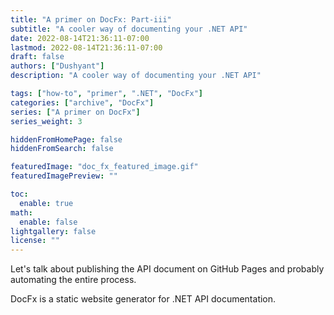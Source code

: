 ```yaml
---
title: "A primer on DocFx: Part-iii"
subtitle: "A cooler way of documenting your .NET API"
date: 2022-08-14T21:36:11-07:00
lastmod: 2022-08-14T21:36:11-07:00
draft: false
authors: ["Dushyant"]
description: "A cooler way of documenting your .NET API"

tags: ["how-to", "primer", ".NET", "DocFx"]
categories: ["archive", "DocFx"]
series: ["A primer on DocFx"]
series_weight: 3

hiddenFromHomePage: false
hiddenFromSearch: false

featuredImage: "doc_fx_featured_image.gif"
featuredImagePreview: ""

toc:
  enable: true
math:
  enable: false
lightgallery: false
license: ""
---
```


<!--more-->

Let's talk about publishing the API document on GitHub Pages and probably automating the entire process.

DocFx is a static website generator for .NET API documentation.